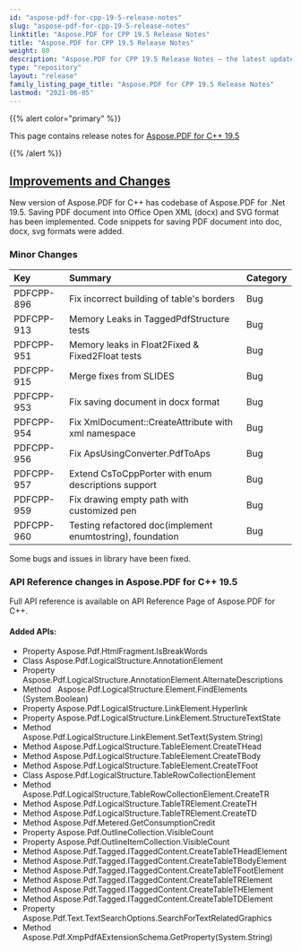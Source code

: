 ```yaml
---
id: "aspose-pdf-for-cpp-19-5-release-notes"
slug: "aspose-pdf-for-cpp-19-5-release-notes"
linktitle: "Aspose.PDF for CPP 19.5 Release Notes"
title: "Aspose.PDF for CPP 19.5 Release Notes"
weight: 80
description: "Aspose.PDF for CPP 19.5 Release Notes – the latest updates and fixes."
type: "repository"
layout: "release"
family_listing_page_title: "Aspose.PDF for CPP 19.5 Release Notes"
lastmod: "2021-06-05"
---
```


{{% alert color="primary" %}}

This page contains release notes for [Aspose.PDF for C++ 19.5](https://www.nuget.org/packages/Aspose.PDF.CPP/19.5.0)

{{% /alert %}}
## <ins>**Improvements and Changes**
New version of Aspose.PDF for C++ has codebase of Aspose.PDF for .Net 19.5.
Saving PDF document into Office Open XML (docx) and SVG format has been implemented.
Code snippets for saving PDF document into doc, docx, svg formats were added.
### **Minor Changes**

|**Key**|**Summary**|**Category**|
| :- | :- | :- |
|PDFCPP-896|Fix incorrect building of table's borders|Bug|
|PDFCPP-913|Memory Leaks in TaggedPdfStructure tests|Bug|
|PDFCPP-951|Memory leaks in Float2Fixed & Fixed2Float tests|Bug|
|PDFCPP-915|Merge fixes from SLIDES|Bug|
|PDFCPP-953|Fix saving document in docx format|Bug|
|PDFCPP-954|Fix XmlDocument::CreateAttribute with xml namespace|Bug|
|PDFCPP-956|Fix ApsUsingConverter.PdfToAps|Bug|
|PDFCPP-957|Extend CsToCppPorter with enum descriptions support|Bug|
|PDFCPP-959|Fix drawing empty path with customized pen|Bug|
|PDFCPP-960|Testing refactored doc(implement enumtostring), foundation|Bug|
Some bugs and issues in library have been fixed.
### **API Reference changes in Aspose.PDF for C++ 19.5**
Full API reference is available on API Reference Page of Aspose.PDF for C++.
#### **Added APIs:**
- Property Aspose.Pdf.HtmlFragment.IsBreakWords     
- Class Aspose.Pdf.LogicalStructure.AnnotationElement     
- Property Aspose.Pdf.LogicalStructure.AnnotationElement.AlternateDescriptions     
- Method   Aspose.Pdf.LogicalStructure.Element.FindElements
(System.Boolean)        
- Property Aspose.Pdf.LogicalStructure.LinkElement.Hyperlink     
- Property Aspose.Pdf.LogicalStructure.LinkElement.StructureTextState     
- Method Aspose.Pdf.LogicalStructure.LinkElement.SetText(System.String)        
- Method Aspose.Pdf.LogicalStructure.TableElement.CreateTHead     
- Method Aspose.Pdf.LogicalStructure.TableElement.CreateTBody     
- Method Aspose.Pdf.LogicalStructure.TableElement.CreateTFoot     
- Class Aspose.Pdf.LogicalStructure.TableRowCollectionElement     
- Method Aspose.Pdf.LogicalStructure.TableRowCollectionElement.CreateTR     
- Method Aspose.Pdf.LogicalStructure.TableTRElement.CreateTH    
- Method Aspose.Pdf.LogicalStructure.TableTRElement.CreateTD     
- Method Aspose.Pdf.Metered.GetConsumptionCredit     
- Property Aspose.Pdf.OutlineCollection.VisibleCount     
- Property Aspose.Pdf.OutlineItemCollection.VisibleCount     
- Method Aspose.Pdf.Tagged.ITaggedContent.CreateTableTHeadElement     
- Method Aspose.Pdf.Tagged.ITaggedContent.CreateTableTBodyElement     
- Method Aspose.Pdf.Tagged.ITaggedContent.CreateTableTFootElement     
- Method Aspose.Pdf.Tagged.ITaggedContent.CreateTableTRElement     
- Method Aspose.Pdf.Tagged.ITaggedContent.CreateTableTHElement     
- Method Aspose.Pdf.Tagged.ITaggedContent.CreateTableTDElement     
- Property Aspose.Pdf.Text.TextSearchOptions.SearchForTextRelatedGraphics     
- Method Aspose.Pdf.XmpPdfAExtensionSchema.GetProperty(System.String)            


